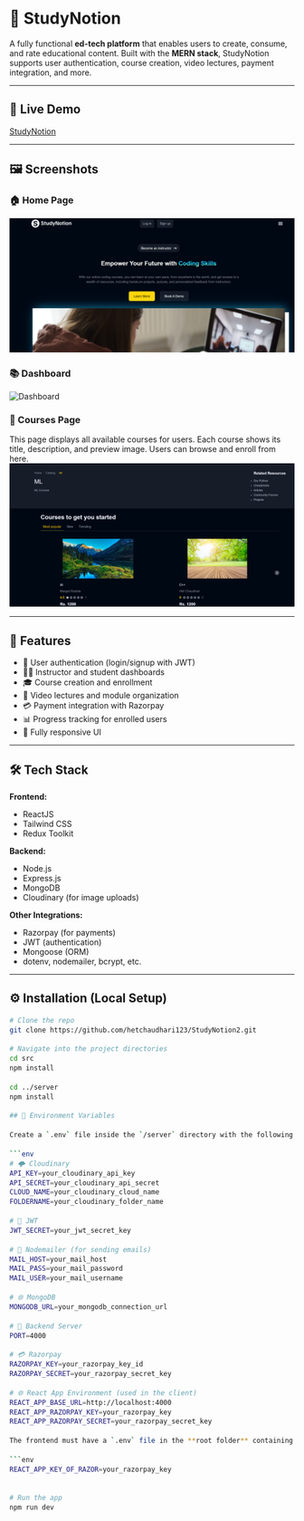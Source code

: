 
# 📘 StudyNotion

A fully functional **ed-tech platform** that enables users to create, consume, and rate educational content. Built with the **MERN stack**, StudyNotion supports user authentication, course creation, video lectures, payment integration, and more.

---

## 🚀 Live Demo

[StudyNotion](https://study-notion2.vercel.app/)

---


## 🖼️ Screenshots

### 🏠 Home Page
![Home Page](./assets/homepage.png)

### 📚 Dashboard
![Dashboard](./screenshots/dashboard.png)

### 📖 Courses Page
This page displays all available courses for users. Each course shows its title, description, and preview image. Users can browse and enroll from here.
![Courses Page](./assets/courses.png)

---

## 🧠 Features

- 🔐 User authentication (login/signup with JWT)
- 🧑‍🏫 Instructor and student dashboards
- 🎓 Course creation and enrollment
- 🎥 Video lectures and module organization
- 💳 Payment integration with Razorpay
- 📊 Progress tracking for enrolled users
- 📱 Fully responsive UI

---

## 🛠️ Tech Stack

**Frontend:**
- ReactJS
- Tailwind CSS
- Redux Toolkit

**Backend:**
- Node.js
- Express.js
- MongoDB
- Cloudinary (for image uploads)

**Other Integrations:**
- Razorpay (for payments)
- JWT (authentication)
- Mongoose (ORM)
- dotenv, nodemailer, bcrypt, etc.

---

## ⚙️ Installation (Local Setup)

```bash
# Clone the repo
git clone https://github.com/hetchaudhari123/StudyNotion2.git

# Navigate into the project directories
cd src
npm install

cd ../server
npm install

## 🔐 Environment Variables

Create a `.env` file inside the `/server` directory with the following environment variables:

```env
# 🌩️ Cloudinary
API_KEY=your_cloudinary_api_key
API_SECRET=your_cloudinary_api_secret
CLOUD_NAME=your_cloudinary_cloud_name
FOLDERNAME=your_cloudinary_folder_name

# 🔐 JWT
JWT_SECRET=your_jwt_secret_key

# 📧 Nodemailer (for sending emails)
MAIL_HOST=your_mail_host
MAIL_PASS=your_mail_password
MAIL_USER=your_mail_username

# 🌐 MongoDB
MONGODB_URL=your_mongodb_connection_url

# 🚀 Backend Server
PORT=4000

# 💳 Razorpay
RAZORPAY_KEY=your_razorpay_key_id
RAZORPAY_SECRET=your_razorpay_secret_key

# 🌐 React App Environment (used in the client)
REACT_APP_BASE_URL=http://localhost:4000
REACT_APP_RAZORPAY_KEY=your_razorpay_key
REACT_APP_RAZORPAY_SECRET=your_razorpay_secret_key

The frontend must have a `.env` file in the **root folder** containing the following variable:

```env
REACT_APP_KEY_OF_RAZOR=your_razorpay_key


# Run the app
npm run dev
